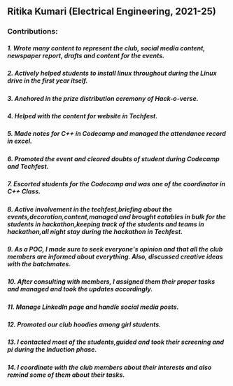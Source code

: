 ## Ritika Kumari (Electrical Engineering, 2021-25)

### Contributions:
##### 1. Wrote many content to represent the club, social media content, newspaper report, drafts and content for the events.
##### 2. Actively helped students to install linux throughout during the Linux drive in the first year itself.
##### 3. Anchored in the prize distribution ceremony of Hack-o-verse.
##### 4. Helped with the content for website in Techfest.
##### 5. Made notes for C++ in Codecamp and managed the attendance record in excel.
##### 6. Promoted the event and cleared doubts of student during Codecamp and Techfest.
##### 7. Escorted students for the Codecamp and was one of the coordinator in C++ Class.
##### 8. Active involvement in the techfest,briefing about the events,decoration,content,managed and brought eatables in bulk for the students in hackathon,keeping track of the students and teams in hackathon,all night stay during the hackathon in Techfest.
##### 9. As a POC, I made sure to seek everyone's opinion and that all the club members are informed about everything. Also, discussed creative ideas with the batchmates.
##### 10. After consulting with members, I assigned them their proper tasks and managed and took the updates accordingly.
##### 11. Manage LinkedIn page and handle social media posts.
##### 12. Promoted our club hoodies among girl students.
##### 13. I contacted most of the students,guided and took their screening and pi during the Induction phase.
##### 14. I coordinate with the club members about their interests and also remind some of them about their tasks.
